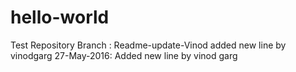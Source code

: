 # hello-world
Test Repository
Branch : Readme-update-Vinod
added new line by vinodgarg
27-May-2016: Added new line by vinod garg
